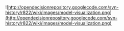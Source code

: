 ![http://opendecisionrepository.googlecode.com/svn-history/r822/wiki/images/model-visualization.png](http://opendecisionrepository.googlecode.com/svn-history/r822/wiki/images/model-visualization.png)